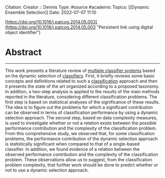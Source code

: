 Citation:
Creator :: Dennis
Type: #source #academic 
Topics: [[Dynamic Ensemble Selection]]
Date: 2022-07-07 11:10

[https://doi.org/10.1016/j.patcog.2014.05.003](https://doi.org/10.1016/j.patcog.2014.05.003 "Persistent link using digital object identifier")

# Abstract
---
This work presents a literature review of [multiple classifier systems](https://www.sciencedirect.com/topics/computer-science/multiple-classifier-systems "Learn more about multiple classifier systems from ScienceDirect's AI-generated Topic Pages") based on the dynamic selection of [classifiers](https://www.sciencedirect.com/topics/computer-science/classification-machine-learning "Learn more about classifiers from ScienceDirect's AI-generated Topic Pages"). First, it briefly reviews some basic concepts and definitions related to such a [classification](https://www.sciencedirect.com/topics/computer-science/classification "Learn more about classification from ScienceDirect's AI-generated Topic Pages") approach and then it presents the state of the art organized according to a proposed taxonomy. In addition, a two-step analysis is applied to the results of the main methods reported in the literature, considering different classification problems. The first step is based on statistical analyses of the significance of these results. The idea is to figure out the problems for which a significant contribution can be observed in terms of classification performance by using a dynamic selection approach. The second step, based on data complexity measures, is used to investigate whether or not a relation exists between the possible performance contribution and the complexity of the classification problem. From this comprehensive study, we observed that, for some classification problems, the performance contribution of the dynamic selection approach is statistically significant when compared to that of a single-based classifier. In addition, we found evidence of a relation between the observed performance contribution and the complexity of the classification problem. These observations allow us to suggest, from the classification problem complexity, that further work should be done to predict whether or not to use a dynamic selection approach.